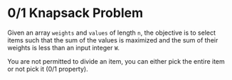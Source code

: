 # 0/1 Knapsack Problem

Given an array `weights` and `values` of length `n`, the objective is to select items such that the sum of the values is maximized and the sum of their weights is less than an input integer `W`.

You are not permitted to divide an item, you can either pick the entire item or not pick it (0/1 property).